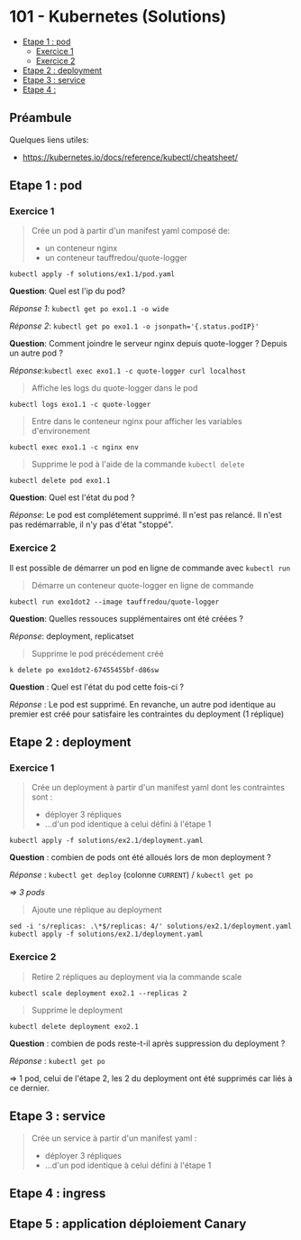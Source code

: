 
# 101 - Kubernetes (Solutions)

<!-- START doctoc generated TOC please keep comment here to allow auto update -->
<!-- DON'T EDIT THIS SECTION, INSTEAD RE-RUN doctoc TO UPDATE -->


- [Etape 1 : pod](#etape-1--pod)
  - [Exercice 1](#exercice-1)
  - [Exercice 2](#exercice-2)
- [Etape 2 : deployment](#etape-2--deployment)
- [Etape 3 : service](#etape-3--service)
- [Etape 4 :](#etape-4-)

<!-- END doctoc generated TOC please keep comment here to allow auto update -->

## Préambule
Quelques liens utiles:
- https://kubernetes.io/docs/reference/kubectl/cheatsheet/

## Etape 1 : pod

### Exercice 1

> Crée un pod à partir d'un manifest yaml composé de:
> - un conteneur nginx
> - un conteneur tauffredou/quote-logger

```
kubectl apply -f solutions/ex1.1/pod.yaml
```
**Question**: Quel est l'ip du pod?

*Réponse 1*: `kubectl get po exo1.1 -o wide`

*Réponse 2*: `kubectl get po exo1.1 -o jsonpath='{.status.podIP}'` 

**Question**: Comment joindre le serveur nginx depuis quote-logger ? Depuis un autre pod ?

*Réponse*:`kubectl exec exo1.1 -c quote-logger curl localhost`

> Affiche les logs du quote-logger dans le pod

```
kubectl logs exo1.1 -c quote-logger
```

> Entre dans le conteneur nginx pour afficher les variables d'environement

```
kubectl exec exo1.1 -c nginx env
```

> Supprime le pod à l'aide de la commande `kubectl delete`

```
kubectl delete pod exo1.1
```

**Question**: Quel est l'état du pod ?

*Réponse*: Le pod est complétement supprimé. Il n'est pas relancé. Il n'est pas redémarrable, il n'y pas d'état "stoppé".

### Exercice 2

Il est possible de démarrer un pod en ligne de commande avec `kubectl run`

> Démarre un conteneur quote-logger en ligne de commande

```
kubectl run exo1dot2 --image tauffredou/quote-logger
```

**Question**: Quelles ressouces supplémentaires ont été créées ?

*Réponse*: deployment, replicatset

> Supprime le pod précédement créé

```
k delete po exo1dot2-67455455bf-d86sw
```

**Question** : Quel est l'état du pod cette fois-ci ?

*Réponse* : Le pod est supprimé. En revanche, un autre pod identique au premier
est créé pour satisfaire les contraintes du deployment (1 réplique)

## Etape 2 : deployment

### Exercice 1

> Crée un deployment à partir d'un manifest yaml dont les contraintes sont :
> - déployer 3 répliques
> - ...d'un pod identique à celui défini à l'étape 1

```
kubectl apply -f solutions/ex2.1/deployment.yaml
```

**Question** : combien de pods ont été alloués lors de mon deployment ?

*Réponse* : `kubectl get deploy` (colonne `CURRENT`) / `kubectl get po`

*=> 3 pods*

> Ajoute une réplique au deployment

```
sed -i 's/replicas: .\*$/replicas: 4/' solutions/ex2.1/deployment.yaml
kubectl apply -f solutions/ex2.1/deployment.yaml
```

### Exercice 2

> Retire 2 répliques au deployment via la commande scale

```
kubectl scale deployment exo2.1 --replicas 2
```

> Supprime le deployment

```
kubectl delete deployment exo2.1
```

**Question** : combien de pods reste-t-il après suppression du deployment ?

*Réponse* : `kubectl get po`

=> 1 pod, celui de l'étape 2, les 2 du deployment ont été supprimés car liés à ce dernier.

## Etape 3 : service

> Crée un service à partir d'un manifest yaml :
> - déployer 3 répliques
> - ...d'un pod identique à celui défini à l'étape 1

## Etape 4 : ingress

## Etape 5 : application déploiement Canary
